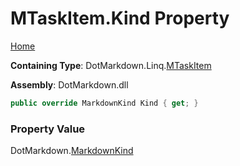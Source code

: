 # MTaskItem\.Kind Property

[Home](../../../../README.md)

**Containing Type**: DotMarkdown\.Linq\.[MTaskItem](../README.md)

**Assembly**: DotMarkdown\.dll

```csharp
public override MarkdownKind Kind { get; }
```

### Property Value

DotMarkdown\.[MarkdownKind](../../../MarkdownKind/README.md)

